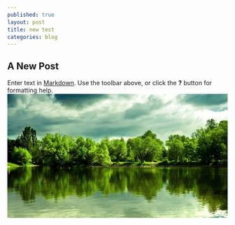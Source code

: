 ```yaml
---
published: true
layout: post
title: new test
categories: blog
---
```


## A New Post

Enter text in [Markdown](http://daringfireball.net/projects/markdown/). Use the toolbar above, or click the **?** button for formatting help.![b65338140ccb97273ef276fd42e62cb7.jpg](/images/b65338140ccb97273ef276fd42e62cb7.jpg)

